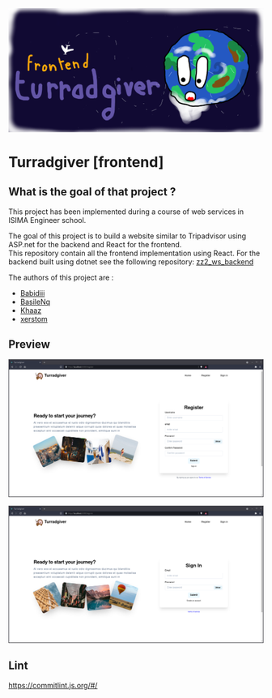 <p align="center">
<img src="images/turradgiver-frontend.png" alt="Turradgiver frontend logo" title="logo" />
</p>

# Turradgiver [frontend]

## What is the goal of that project ?

This project has been implemented during a course of web services in ISIMA Engineer school.

The goal of this project is to build a website similar to Tripadvisor using ASP.net for the backend and React for the frontend.  
This repository contain all the frontend implementation using React.
For the backend built using dotnet see the following repository: [zz2_ws_backend](https://github.com/easy-ma/zz2_ws_backend)

The authors of this project are :

- [Babidiii](https://github.com/Babidiii)
- [BasileNq](https://github.com/BasileNq)
- [Khaaz](https://github.com/Khaaz)
- [xerstom](https://github.com/xerstom)

## Preview

![Register page](./images/turradgiver-register-page.png)

![SignIn page](./images/turradgiver-signin-page.png)

## Lint

https://commitlint.js.org/#/
